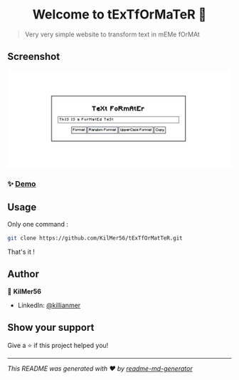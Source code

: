 <h1 align="center">Welcome to tExTfOrMaTeR 👋</h1>

> Very very simple website to transform text in mEMe fOrMAt

## Screenshot

![screenshot](./assets/screenshot.png)

### ✨ [Demo](https://textformater.killianmer.fr)

## Usage

Only one command :

```sh
git clone https://github.com/KilMer56/tExTfOrMatTeR.git
```
 That's it !

## Author

👤 **KilMer56**

* LinkedIn: [@killianmer](https://linkedin.com/in/killianmer)

## Show your support

Give a ⭐️ if this project helped you!

***
_This README was generated with ❤️ by [readme-md-generator](https://github.com/kefranabg/readme-md-generator)_